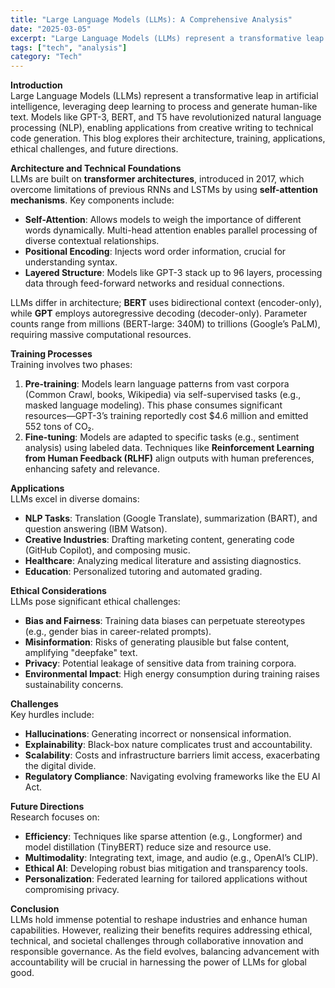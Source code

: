 ```yaml
---
title: "Large Language Models (LLMs): A Comprehensive Analysis"
date: "2025-03-05"
excerpt: "Large Language Models (LLMs) represent a transformative leap in artificial intelligence, leveraging deep learning to process and generate human-like text. Models like GPT-3, BERT, and T5 have revolutionized natural language processing (NLP), enabling applications from creative writing to technical code generation. This blog explores their architecture, training, applications, ethical challenges, and future directions."
tags: ["tech", "analysis"]
category: "Tech"
---
```


**Introduction**  
Large Language Models (LLMs) represent a transformative leap in artificial intelligence, leveraging deep learning to process and generate human-like text. Models like GPT-3, BERT, and T5 have revolutionized natural language processing (NLP), enabling applications from creative writing to technical code generation. This blog explores their architecture, training, applications, ethical challenges, and future directions.

**Architecture and Technical Foundations**  
LLMs are built on **transformer architectures**, introduced in 2017, which overcome limitations of previous RNNs and LSTMs by using **self-attention mechanisms**. Key components include:

- **Self-Attention**: Allows models to weigh the importance of different words dynamically. Multi-head attention enables parallel processing of diverse contextual relationships.
- **Positional Encoding**: Injects word order information, crucial for understanding syntax.
- **Layered Structure**: Models like GPT-3 stack up to 96 layers, processing data through feed-forward networks and residual connections.

LLMs differ in architecture; **BERT** uses bidirectional context (encoder-only), while **GPT** employs autoregressive decoding (decoder-only). Parameter counts range from millions (BERT-large: 340M) to trillions (Google’s PaLM), requiring massive computational resources.

**Training Processes**  
Training involves two phases:

1. **Pre-training**: Models learn language patterns from vast corpora (Common Crawl, books, Wikipedia) via self-supervised tasks (e.g., masked language modeling). This phase consumes significant resources—GPT-3’s training reportedly cost $4.6 million and emitted 552 tons of CO₂.
2. **Fine-tuning**: Models are adapted to specific tasks (e.g., sentiment analysis) using labeled data. Techniques like **Reinforcement Learning from Human Feedback (RLHF)** align outputs with human preferences, enhancing safety and relevance.

**Applications**  
LLMs excel in diverse domains:

- **NLP Tasks**: Translation (Google Translate), summarization (BART), and question answering (IBM Watson).
- **Creative Industries**: Drafting marketing content, generating code (GitHub Copilot), and composing music.
- **Healthcare**: Analyzing medical literature and assisting diagnostics.
- **Education**: Personalized tutoring and automated grading.

**Ethical Considerations**  
LLMs pose significant ethical challenges:

- **Bias and Fairness**: Training data biases can perpetuate stereotypes (e.g., gender bias in career-related prompts).
- **Misinformation**: Risks of generating plausible but false content, amplifying "deepfake" text.
- **Privacy**: Potential leakage of sensitive data from training corpora.
- **Environmental Impact**: High energy consumption during training raises sustainability concerns.

**Challenges**  
Key hurdles include:

- **Hallucinations**: Generating incorrect or nonsensical information.
- **Explainability**: Black-box nature complicates trust and accountability.
- **Scalability**: Costs and infrastructure barriers limit access, exacerbating the digital divide.
- **Regulatory Compliance**: Navigating evolving frameworks like the EU AI Act.

**Future Directions**  
Research focuses on:

- **Efficiency**: Techniques like sparse attention (e.g., Longformer) and model distillation (TinyBERT) reduce size and resource use.
- **Multimodality**: Integrating text, image, and audio (e.g., OpenAI’s CLIP).
- **Ethical AI**: Developing robust bias mitigation and transparency tools.
- **Personalization**: Federated learning for tailored applications without compromising privacy.

**Conclusion**  
LLMs hold immense potential to reshape industries and enhance human capabilities. However, realizing their benefits requires addressing ethical, technical, and societal challenges through collaborative innovation and responsible governance. As the field evolves, balancing advancement with accountability will be crucial in harnessing the power of LLMs for global good.